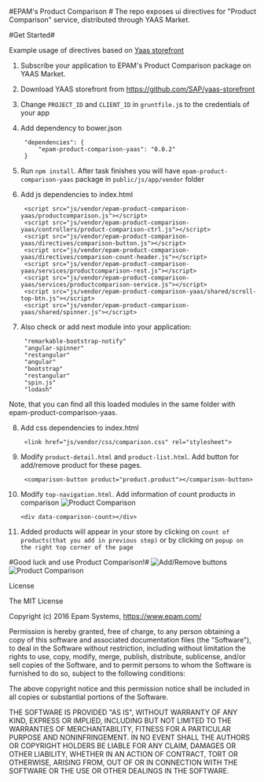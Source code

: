#EPAM's Product Comparison #
The repo exposes ui directives for "Product Comparison" service, distributed through YAAS Market.

#Get Started#

Example usage of directives based on [Yaas storefront](https://github.com/SAP/yaas-storefront) 
1. Subscribe your application to EPAM's Product Comparison package on YAAS Market.

2. Download YAAS storefront from https://github.com/SAP/yaas-storefront

3. Change `PROJECT_ID` and `CLIENT_ID` in `gruntfile.j`s to the credentials of your app

4. Add dependency to bower.json

        "dependencies": {
            "epam-product-comparison-yaas": "0.0.2"
        } 
        
5. Run `npm install`. After task finishes you will have `epam-product-comparison-yaas` package in `public/js/app/vendor` folder

6. Add js dependencies to index.html

        <script src="js/vendor/epam-product-comparison-yaas/productcomparison.js"></script>
        <script src="js/vendor/epam-product-comparison-yaas/controllers/product-comparison-ctrl.js"></script>
        <script src="js/vendor/epam-product-comparison-yaas/directives/comparison-button.js"></script>
        <script src="js/vendor/epam-product-comparison-yaas/directives/comparison-count-header.js"></script>
        <script src="js/vendor/epam-product-comparison-yaas/services/productcomparison-rest.js"></script>
        <script src="js/vendor/epam-product-comparison-yaas/services/productcomparison-service.js"></script>
        <script src="js/vendor/epam-product-comparison-yaas/shared/scroll-top-btn.js"></script>
        <script src="js/vendor/epam-product-comparison-yaas/shared/spinner.js"></script>
        
7. Also check or add next module into your application:

        "remarkable-bootstrap-notify"
        "angular-spinner"
        "restangular"
        "angular"
        "bootstrap"
        "restangular"
        "spin.js"
        "lodash"
        
Note, that you can find all this loaded modules in the same folder with epam-product-comparison-yaas.

8. Add css dependencies to index.html

        <link href="js/vendor/css/comparison.css" rel="stylesheet">
        
9. Modify `product-detail.html` and `product-list.html`. Add button for add/remove product for these pages.

        <comparison-button product="product.product"></comparison-button>
10. Modify `top-navigation.html`. Add information of count products in comparison ![Product Comparison](https://pp.vk.me/c629313/v629313233/2f415/Lp5ZvO93YbI.jpg)

        <div data-comparison-count></div>

11. Added products will appear in your store by clicking on `count of products(that you add in previous step)` or by clicking on `popup on the right top corner of the page`

#Good luck and use Product Comparison!#
![Add/Remove buttons](https://pp.vk.me/c629313/v629313233/2f451/4MNXCOrVqOU.jpg)
![Product Comparison](https://pp.vk.me/c629313/v629313233/2f41e/4QYS33WKTbE.jpg)

License

The MIT License

Copyright (c) 2016 Epam Systems, https://www.epam.com/

Permission is hereby granted, free of charge, to any person obtaining a copy of this software and associated documentation files (the "Software"), to deal in the Software without restriction, including without limitation the rights to use, copy, modify, merge, publish, distribute, sublicense, and/or sell copies of the Software, and to permit persons to whom the Software is furnished to do so, subject to the following conditions:

The above copyright notice and this permission notice shall be included in all copies or substantial portions of the Software.

THE SOFTWARE IS PROVIDED "AS IS", WITHOUT WARRANTY OF ANY KIND, EXPRESS OR IMPLIED, INCLUDING BUT NOT LIMITED TO THE WARRANTIES OF MERCHANTABILITY, FITNESS FOR A PARTICULAR PURPOSE AND NONINFRINGEMENT. IN NO EVENT SHALL THE AUTHORS OR COPYRIGHT HOLDERS BE LIABLE FOR ANY CLAIM, DAMAGES OR OTHER LIABILITY, WHETHER IN AN ACTION OF CONTRACT, TORT OR OTHERWISE, ARISING FROM, OUT OF OR IN CONNECTION WITH THE SOFTWARE OR THE USE OR OTHER DEALINGS IN THE SOFTWARE.
